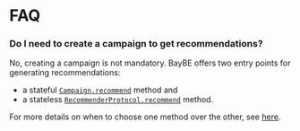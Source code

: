 # FAQ
### Do I need to create a campaign to get recommendations?

No, creating a campaign is not mandatory.
BayBE offers two entry points for generating recommendations:

* a stateful [`Campaign.recommend`]() method and
* a stateless [`RecommenderProtocol.recommend`]() method.

For more details on when to choose one method over the other,
see [here](userguide/getting_recommendations.md).